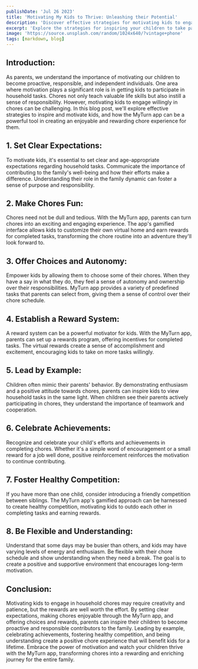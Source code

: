 ```yaml
---
publishDate: 'Jul 26 2023'
title: 'Motivating My Kids to Thrive: Unleashing their Potential'
description: 'Discover effective strategies for motivating kids to engage in chores and how the MyTurn app transforms tasks into rewarding experiences'
excerpt: 'Explore the strategies for inspiring your children to take part in household chores, from setting clear expectations to making tasks fun and rewarding. Learn how the MyTurn app can revolutionize your approach, turning routine chores into an enriching journey of growth and discovery for the entire family.'
image: 'https://source.unsplash.com/random/1024x640/?vintage+phone'
tags: [markdown, blog]
---
```


## Introduction:

As parents, we understand the importance of motivating our children to become proactive, responsible, and independent individuals. One area where motivation plays a significant role is in getting kids to participate in household tasks. Chores not only teach valuable life skills but also instill a sense of responsibility. However, motivating kids to engage willingly in chores can be challenging. In this blog post, we'll explore effective strategies to inspire and motivate kids, and how the MyTurn app can be a powerful tool in creating an enjoyable and rewarding chore experience for them.

## 1. Set Clear Expectations:

To motivate kids, it's essential to set clear and age-appropriate expectations regarding household tasks. Communicate the importance of contributing to the family's well-being and how their efforts make a difference. Understanding their role in the family dynamic can foster a sense of purpose and responsibility.

## 2. Make Chores Fun:

Chores need not be dull and tedious. With the MyTurn app, parents can turn chores into an exciting and engaging experience. The app's gamified interface allows kids to customize their own virtual home and earn rewards for completed tasks, transforming the chore routine into an adventure they'll look forward to.

## 3. Offer Choices and Autonomy:

Empower kids by allowing them to choose some of their chores. When they have a say in what they do, they feel a sense of autonomy and ownership over their responsibilities. MyTurn app provides a variety of predefined tasks that parents can select from, giving them a sense of control over their chore schedule.

## 4. Establish a Reward System:

A reward system can be a powerful motivator for kids. With the MyTurn app, parents can set up a rewards program, offering incentives for completed tasks. The virtual rewards create a sense of accomplishment and excitement, encouraging kids to take on more tasks willingly.

## 5. Lead by Example:

Children often mimic their parents' behavior. By demonstrating enthusiasm and a positive attitude towards chores, parents can inspire kids to view household tasks in the same light. When children see their parents actively participating in chores, they understand the importance of teamwork and cooperation.

## 6. Celebrate Achievements:

Recognize and celebrate your child's efforts and achievements in completing chores. Whether it's a simple word of encouragement or a small reward for a job well done, positive reinforcement reinforces the motivation to continue contributing.

## 7. Foster Healthy Competition:

If you have more than one child, consider introducing a friendly competition between siblings. The MyTurn app's gamified approach can be harnessed to create healthy competition, motivating kids to outdo each other in completing tasks and earning rewards.

## 8. Be Flexible and Understanding:

Understand that some days may be busier than others, and kids may have varying levels of energy and enthusiasm. Be flexible with their chore schedule and show understanding when they need a break. The goal is to create a positive and supportive environment that encourages long-term motivation.

## Conclusion:

Motivating kids to engage in household chores may require creativity and patience, but the rewards are well worth the effort. By setting clear expectations, making chores enjoyable through the MyTurn app, and offering choices and rewards, parents can inspire their children to become proactive and responsible contributors to the family. Leading by example, celebrating achievements, fostering healthy competition, and being understanding create a positive chore experience that will benefit kids for a lifetime. Embrace the power of motivation and watch your children thrive with the MyTurn app, transforming chores into a rewarding and enriching journey for the entire family.

